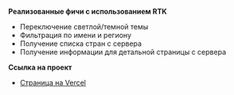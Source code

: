 **Реализованные фичи с использованием RTK**

* Переключение светлой/темной темы
* Фильтрация по имени и региону
* Получение списка стран с сервера
* Получение информации для детальной страницы с сервера

**Ссылка на проект**
* [Страница на Vercel](https://country-redux-toolkit.vercel.app/) 
